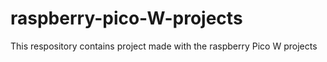 # raspberry-pico-W-projects
This respository contains project made with the raspberry Pico W projects
